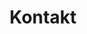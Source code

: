 ---
title: "Kontakt"
layout: "contact"
description: "Nehmen Sie mit uns Kontakt auf – wir freuen uns auf Ihre Nachricht!"
href: "/kontakt"
btn_text: "Jetzt Kontaktieren"
preview_text: "Lust auf Musik? Kontaktieren Sie uns!"
image: "/images/index/Gruppenfoto.png"
address_1: "Im Wiesengrund 16"
address_2: "63856 Bessenbach"
email: "post [at] mvkeilberg.de"
homepage: "https://mvkeilberg.de"

mitgliedschaft:
  title: "Mitglied werden"
  description: "Werden Sie Teil unserer musikalischen Familie! Der Musikverein Keilberg freut sich über neue Mitglieder, die unsere Gemeinschaft bereichern möchten – sei es als Musiker oder förderndes Mitglied."
  instructions: "Laden Sie sich unseren Mitgliedsantrag herunter, füllen Sie ihn aus und senden Sie ihn uns per Post oder E-Mail zu."
  form_url: "/pdf/MVK_Erklaerung_25-01.pdf"
  btn_text: "Mitgliedsantrag herunterladen"

vorstand:
  - title: "Erster Vorstand"
    name: "Günter Haun"
    kontakt: "Im Wiesengrund 16  \n 63856 Bessenbach"
    mobil: "+49 176 4314 4286"
    email: "vorstand [at] mvkeilberg.de"
  - title: "Zweiter Vorstand"
    name: "Jochen Haun"
    kontakt: "Steinbachweg 17  \n 63856 Bessenbach"
    mobil: "+49 171 1241 212"
---